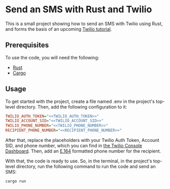 # Send an SMS with Rust and Twilio

This is a small project showing how to send an SMS with Twilio using Rust, and forms the basis of an upcoming [Twilio tutorial](https://twilio.com/blog).

## Prerequisites

To use the code, you will need the following:

- [Rust](https://www.rust-lang.org/tools/install)
- [Cargo](https://doc.rust-lang.org/cargo/getting-started/installation.html)

## Usage

To get started with the project, create a file named .env in the project's top-level directory. 
Then, add the following configuration to it:

```ini
TWILIO_AUTH_TOKEN="<<TWILIO_AUTH_TOKEN>>"
TWILIO_ACCOUNT_SID="<<TWILIO_ACCOUNT_SID>>"
TWILIO_PHONE_NUMBER="<<TWILIO_PHONE_NUMBER>>"
RECIPIENT_PHONE_NUMBER="<<RECIPIENT_PHONE_NUMBER>>"
```

After that, replace the placeholders with your Twilio Auth Token, Account SID, and phone number, which you can find in [the Twilio Console Dashboard](https://console.twilio.com).
Then, add an [E.164](https://www.twilio.com/docs/glossary/what-e164) formatted phone number for the recipient.

With that, the code is ready to use. 
So, in the terminal, in the project's top-level directory, run the following command to run the code and send an SMS:

```bash
cargo run
```
